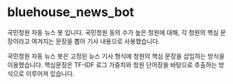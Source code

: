 # bluehouse_news_bot

국민청원 자동 뉴스 봇 입니다.
국민청원 동의 수가 높은 청원에 대해, 각 청원의 핵심 문장이라고 여겨지는 문장을 뽑아 기사 내용으로 사용했습니다.



국민청원 자동 뉴스 봇은 고정된 뉴스 기사 형식에 청원의 핵심 문장을 삽입하는 방식을 이용했습니다.
핵심문장은 TF-IDF 로그 가중치와 청원 단어장을 바탕으로 추출하는 방식으로 이루어져 있습니다.

